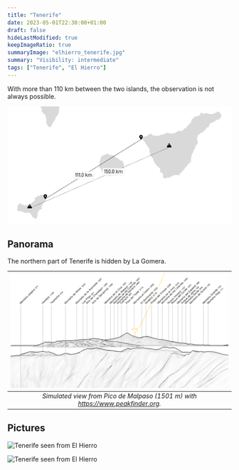```yaml
---
title: "Tenerife"
date: 2023-05-01T22:30:00+01:00
draft: false
hideLastModified: true
keepImageRatio: true
summaryImage: "elhierro_tenerife.jpg"
summary: "Visibility: intermediate"
tags: ["Tenerife", "El Hierro"]
---
```


With more than 110 km between the two islands, the observation is not always possible.  

![Distances between Tenerife and El Hierro](mindist_elhierro_tenerife.png)
 
## Panorama

The northern part of Tenerife is hidden by La Gomera. 

| ![Tenerife from El Hierro](elhierro_tenerife_pano.png) |
| :--: | 
| _Simulated view from Pico de Malpaso (1501 m) with https://www.peakfinder.org._ |

## Pictures

![Tenerife seen from El Hierro](elhierro_tenerife2.jpg)

![Tenerife seen from El Hierro](elhierro_tenerife3.jpg)







